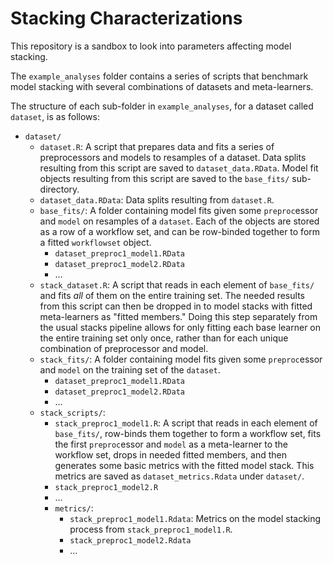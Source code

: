 # Stacking Characterizations

This repository is a sandbox to look into parameters affecting model stacking.

The `example_analyses` folder contains a series of scripts that benchmark model stacking with several combinations of datasets and meta-learners.

The structure of each sub-folder in `example_analyses`, for a dataset called `dataset`, is as follows:

- `dataset/`
  - `dataset.R`: A script that prepares data and fits a series of preprocessors and models to resamples of a dataset. Data splits resulting from this script are saved to `dataset_data.RData`. Model fit objects resulting from this script are saved to the `base_fits/` sub-directory.
  - `dataset_data.RData`: Data splits resulting from `dataset.R`.
  - `base_fits/`: A folder containing model fits given some `preproc`essor and `model` on resamples of a `dataset`. Each of the objects are stored as a row of a workflow set, and can be row-binded together to form a fitted `workflowset` object.
    - `dataset_preproc1_model1.RData`
    - `dataset_preproc1_model2.RData`
    - ...
  - `stack_dataset.R`: A script that reads in each element of `base_fits/` and fits _all_ of them on the entire training set. The needed results from this script can then be dropped in to model stacks with fitted meta-learners as "fitted members." Doing this step separately from the usual stacks pipeline allows for only fitting each base learner on the entire training set only once, rather than for each unique combination of preprocessor and model.
  - `stack_fits/`: A folder containing model fits given some `preproc`essor and `model` on the training set of the `dataset`.
    - `dataset_preproc1_model1.RData`
    - `dataset_preproc1_model2.RData`
    - ...
  - `stack_scripts/`:
    - `stack_preproc1_model1.R`: A script that reads in each element of `base_fits/`, row-binds them together to form a workflow set, fits the first `preproc`essor and `model` as a meta-learner to the workflow set, drops in needed fitted members, and then generates some basic metrics with the fitted model stack. This metrics are saved as `dataset_metrics.Rdata` under `dataset/`.
    - `stack_preproc1_model2.R`
    - ...
    - `metrics/`: 
      - `stack_preproc1_model1.Rdata`: Metrics on the model stacking process from `stack_preproc1_model1.R`.
      - `stack_preproc1_model2.Rdata`
      - ...
